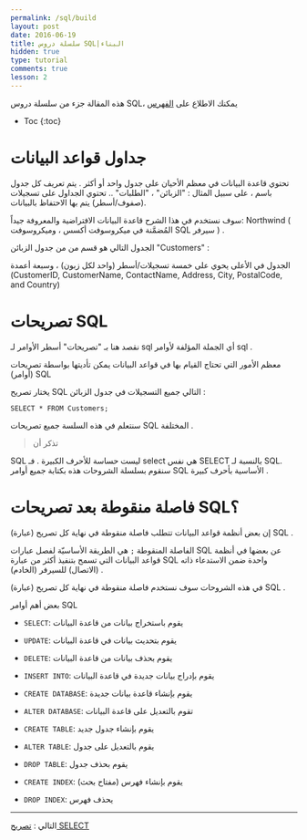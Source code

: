 ```yaml
---
permalink: /sql/build
layout: post
date: 2016-06-19
title: سلسلة دروس SQL|البناء
hidden: true
type: tutorial
comments: true
lesson: 2
---
```


هذه المقالة جزء من سلسلة دروس SQL، يمكنك الاطلاع على [الفهرس](intro)

* Toc
{:toc}

# جداول قواعد البيانات 


تحتوي قاعدة البيانات في معظم الأحيان على جدول واحد أو أكثر . يتم تعريف كل جدول باسم ، على سبيل المثال : "الزبائن" ، "الطلبات" .. تحتوي الجداول على تسجيلات (صفوف/أسطر) يتم بها الاحتفاظ بالبيانات.


سوف نستخدم في هذا الشرح قاعدة البيانات الافتراضية والمعروفة جيداً: Northwind ( المُضمَّنة في ميكروسوفت أكسس ، وميكروسوفت SQL سيرفر ) .


الجدول التالي هو قسم من من جدول الزبائن "Customers" :

<amp-img height="250" width="600" src="/assets/customers.png" alt="دروس SQL"></amp-img>


الجدول في اﻷعلى يحوي على خمسة تسجيلات/أسطر (واحد لكل زبون) ، وسبعة أعمدة (CustomerID, CustomerName, ContactName, Address, City, PostalCode, and Country)


# تصريحات SQL


نقصد هنا بـ "تصريحات" أسطر الأوامر لـ sql أي الجملة المؤلفة لأوامر sql  .


معظم الأمور التي تحتاج القيام بها في قواعد البيانات يمكن تأديتها بواسطة تصريحات (أوامر) SQL


يختار تصريح SQL التالي جميع التسجيلات في جدول الزبائن :


    SELECT * FROM Customers;

سنتعلم في هذه السلسة جميع تصريحات SQL المختلفة .


> تذكر أن 
> 
SQL ليست حساسة للأحرف الكبيرة . فـ select هي نفس SELECT بالنسبة لـ SQL.
سنقوم بسلسلة الشروحات هذه بكتابة جميع أوامر SQL الأساسية بأحرف كبيرة .


# فاصلة منقوطة بعد تصريحات SQL؟

إن بعض أنظمة قواعد البيانات تتطلب فاصلة منقوطة في نهاية كل تصريح (عبارة) SQL .

الفاصلة المنقوطة `;` هي الطريقة الأساسيّة لفصل عبارات SQL عن بعضها في أنظمة قواعد البيانات التي تسمح بتنفيذ أكثر من عبارة SQL واحدة ضمن الاستدعاء ذاته (الاتصال) للسيرفر (الخادم) .


في هذه الشروحات سوف نستخدم فاصلة منقوطة في نهاية كل تصريح (عبارة) SQL .


بعض أهم أوامر SQL


* `SELECT`: يقوم باستخراج بيانات من قاعدة البيانات


* `UPDATE`: يقوم بتحديث بيانات في قاعدة البيانات


* `DELETE`: يقوم بحذف بيانات من قاعدة البيانات


* `INSERT INTO`: يقوم بإدراج بيانات جديدة في قاعدة البيانات


* `CREATE DATABASE`: يقوم بإنشاء قاعدة بيانات جديدة


* `ALTER DATABASE`: تقوم بالتعديل على قاعدة البيانات


* `CREATE TABLE`: يقوم بإنشاء جدول جديد


* `ALTER TABLE`: يقوم بالتعديل على جدول


* `DROP TABLE`: يقوم بحذف جدول


* `CREATE INDEX`: يقوم بإنشاء فهرس (مفتاح بحث)


* `DROP INDEX`: يحذف فهرس

*********************

التالي : [تصريح SELECT](select)
